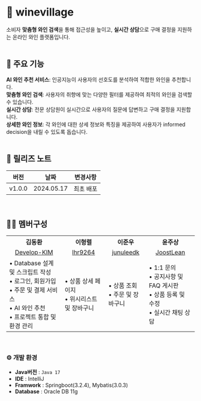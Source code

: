 # 🍷 winevillage
소비자 **맞춤형 와인 검색**을 통해 접근성을 높이고, **실시간 상담**으로 구매 결정을 지원하는 온라인 와인 플랫폼입니다.
<br/>
<br/>

## 🛒 주요 기능
**AI 와인 추천 서비스**: 인공지능이 사용자의 선호도를 분석하여 적합한 와인을 추천합니다. <br/>
**맞춤형 와인 검색**: 사용자의 취향에 맞는 다양한 필터를 제공하여 최적의 와인을 검색할 수 있습니다. <br/>
**실시간 상담**: 전문 상담원이 실시간으로 사용자의 질문에 답변하고 구매 결정을 지원합니다. <br/>
**상세한 와인 정보**: 각 와인에 대한 상세 정보와 특징을 제공하여 사용자가 informed decision을 내릴 수 있도록 돕습니다.
<br/>
<br/>

## 📒 릴리즈 노트
|     버전     |        날짜        |            변경사항                 |
| ----------- | ------------------ | -------------------------------- |
| v1.0.0 | 2024.05.17             | 최초 배포 |
<br/>

## 🧑‍💻 멤버구성
<div align="center">
  <table style="width: 100%;">
    <tr>
      <th>김동환</th>
      <th>이형렬</th>
      <th>이준우</th>
      <th>윤주상</th>
    </tr>
    <tr>
      <td style="text-align: center;">
        <a href="https://github.com/Develop-KIM">Develop-KIM</a>
      </td>
      <td style="text-align: center;">
        <a href="https://github.com/lhr9264">lhr9264</a>
      </td>
      <td style="text-align: center;">
        <a href="https://github.com/junuleedk">junuleedk</a>
      </td>
      <td style="text-align: center;">
        <a href="https://github.com/JoostLean">JoostLean</a>
      </td>
    </tr>
    <tr>
      <td>
        • Database 설계 및 스크립트 작성<br/>
        • 로그인, 회원가입<br/>
        • 주문 및 결제 서비스<br/>
        • AI 와인 추천 <br/>
        • 프로젝트 통합 및 환경 관리
      </td>
      <td>
        • 상품 상세 페이지<br/>
        • 위시리스트 및 장바구니
      </td>
      <td>
        • 상품 조회<br/>
        • 주문 및 장바구니
      </td>
      <td>
        • 1:1 문의<br/>
        • 공지사항 및 FAQ 게시판<br/>
        • 상품 등록 및 수정<br/>
        • 실시간 채팅 상담
      </td>
    </tr>
  </table>
</div>
<br/>

### ⚙️ 개발 환경
-  **Java버전** : `Java 17`
-  **IDE** : IntelliJ
-  **Framwork** : Springboot(3.2.4), Mybatis(3.0.3)
-  **Database** : Oracle DB 11g

